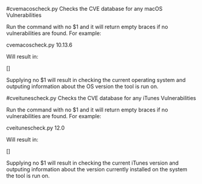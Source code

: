 #cvemacoscheck.py
Checks the CVE database for any macOS Vulnerabilities

Run the command with no $1 and it will return empty braces if no vulnerabilities are found. For example:

cvemacoscheck.py 10.13.6

Will result in:

[]

Supplying no $1 will result in checking the current operating system and outputing information about the OS version the tool is run on. 

#cveitunescheck.py
Checks the CVE database for any iTunes Vulnerabilities

Run the command with no $1 and it will return empty braces if no vulnerabilities are found. For example:

cveitunescheck.py 12.0

Will result in:

[]

Supplying no $1 will result in checking the current iTunes version and outputing information about the version currently installed on the system the tool is run on. 
